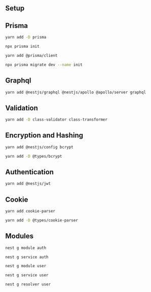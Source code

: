 ## Setup

## Prisma

```bash
yarn add -D prisma
```

```bash
npx prisma init
```

```bash
yarn add @prisma/client
```

```bash
npx prisma migrate dev --name init
```

## Graphql

```bash
yarn add @nestjs/graphql @nestjs/apollo @apollo/server graphql
```

## Validation

```bash
yarn add -D class-validator class-transformer
```

## Encryption and Hashing

```bash
yarn add @nestjs/config bcrypt
```

```bash
yarn add -D @types/bcrypt
```

## Authentication

```bash
yarn add @nestjs/jwt
```

## Cookie

```bash
yarn add cookie-parser
```

```bash
yarn add -D @types/cookie-parser
```

## Modules

```bash
nest g module auth
```

```bash
nest g service auth
```

```bash
nest g module user
```

```bash
nest g service user
```

```bash
nest g resolver user
```
